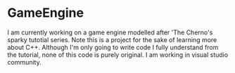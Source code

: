 # GameEngine
  I am currently working on a game engine modelled after 'The Cherno's sparky tutotial series. Note this is a project
for the sake of learning more about C++. Although I'm only going to write code I fully understand from the tutorial, none of this code
is purely original. I am working in visual studio community. 

